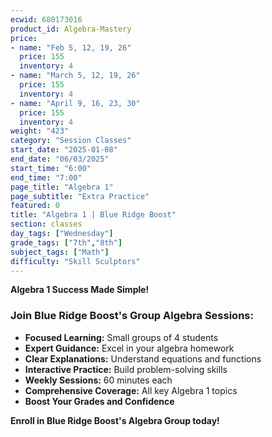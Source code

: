 ```yaml
---
ecwid: 680173016
product_id: Algebra-Mastery
price:
- name: "Feb 5, 12, 19, 26"
  price: 155
  inventory: 4
- name: "March 5, 12, 19, 26"
  price: 155
  inventory: 4
- name: "April 9, 16, 23, 30"
  price: 155
  inventory: 4
weight: "423"
category: "Session Classes"
start_date: "2025-01-08"
end_date: "06/03/2025"
start_time: "6:00"
end_time: "7:00"
page_title: "Algebra 1"
page_subtitle: "Extra Practice"
featured: 0
title: "Algebra 1 | Blue Ridge Boost"
section: classes
day_tags: ["Wednesday"]
grade_tags: ["7th","8th"]
subject_tags: ["Math"]
difficulty: "Skill Sculptors"
---
```

<p><strong>Algebra 1 Success Made Simple!</strong></p> <h3>Join Blue Ridge Boost's Group Algebra Sessions:</h3> <ul> <li><strong>Focused Learning:</strong> Small groups of 4 students</li> <li><strong>Expert Guidance:</strong> Excel in your algebra homework</li> <li><strong>Clear Explanations:</strong> Understand equations and functions</li> <li><strong>Interactive Practice:</strong> Build problem-solving skills</li> <li><strong>Weekly Sessions:</strong> 60 minutes each</li> <li><strong>Comprehensive Coverage:</strong> All key Algebra 1 topics</li> <li><strong>Boost Your Grades and Confidence</strong></li></ul><p><strong>Enroll in Blue Ridge Boost's Algebra Group today!</strong></p>
